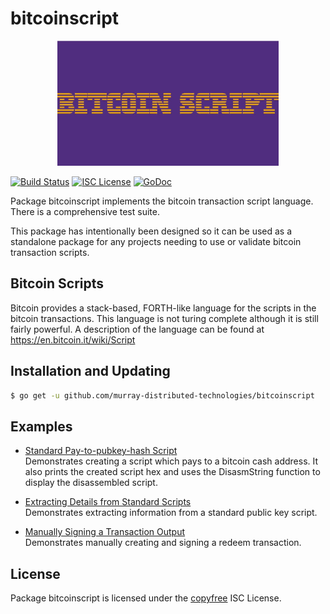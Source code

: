 bitcoinscript
========
<p align="center">
  <img src="./images/script-logo.jpg" alt="logo" height="200"/>
</p>

[![Build Status](https://travis-ci.org/murray-distributed-technologies/bitcoinscript.png?branch=master)](https://travis-ci.org/murray-distributed-technologies/bitcoinscript)
[![ISC License](http://img.shields.io/badge/license-ISC-blue.svg)](http://copyfree.org)
[![GoDoc](https://godoc.org/github.com/murray-distributed-technologies/bitcoinscript?status.png)](http://godoc.org/github.com/murray-distributed-technologies/bitcoinscript)

Package bitcoinscript implements the bitcoin transaction script language.  There is
a comprehensive test suite.

This package has intentionally been designed so it can be used as a standalone
package for any projects needing to use or validate bitcoin transaction scripts.

## Bitcoin Scripts

Bitcoin provides a stack-based, FORTH-like language for the scripts in
the bitcoin transactions.  This language is not turing complete
although it is still fairly powerful.  A description of the language
can be found at https://en.bitcoin.it/wiki/Script

## Installation and Updating

```bash
$ go get -u github.com/murray-distributed-technologies/bitcoinscript
```

## Examples

* [Standard Pay-to-pubkey-hash Script](http://godoc.org/github.com/murray-distributed-technologies/bitcoinscript#example-PayToAddrScript)  
  Demonstrates creating a script which pays to a bitcoin cash address.  It also
  prints the created script hex and uses the DisasmString function to display
  the disassembled script.

* [Extracting Details from Standard Scripts](http://godoc.org/github.com/murray-distributed-technologies/bitcoinscript#example-ExtractPkScriptAddrs)  
  Demonstrates extracting information from a standard public key script.

* [Manually Signing a Transaction Output](http://godoc.org/github.com/murray-distributed-technologies/bitcoinscript#example-SignTxOutput)  
  Demonstrates manually creating and signing a redeem transaction.

## License

Package bitcoinscript is licensed under the [copyfree](http://copyfree.org) ISC
License.
